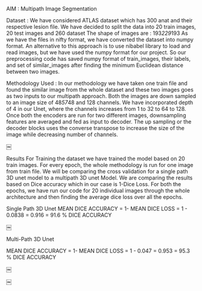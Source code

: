 AIM : Multipath Image Segmentation

Dataset :
We have considered ATLAS dataset which has 300 anat and their respective lesion file. We have decided to split the data into 20 train images, 20 test images and 260 dataset
The shape of images are : 193*229*193
As we have the files in nifty format, we have converted the dataset into numpy format.
An alternative to this approach is to use nibabel library to load and read images, but we have used the numpy format for our project.
So our preprocessing code has saved numpy format of train_images, their labels, and set of similar_images after finding the minimum Euclidean distance between two images.



Methodology Used :
In our methodology we have taken one train file and found the similar image from the whole dataset and these two images goes as two inputs to our multipath approach.
Both the images are down sampled to an image size of 48*57*48 and 128 channels.
We have incorporated depth of 4 in our Unet, where the channels increases from 1 to 32 to 64 to 128.
Once both the encoders are run for two different images, downsampling features are averaged and fed as input to decoder.
The up sampling or the decoder blocks uses the converse transpose to increase the size of the image while decreasing number of channels.

￼


Results
For Training the dataset we have trained the model based on 20 train images.
For every epoch, the whole methodology is run for one image from train file.
We will be comparing the cross validation for a single path 3D unet model to a multipath 3D unet Model.
We are comparing the results based on Dice accuracy which in our case is 1-Dice Loss.
For both the epochs, we have run our code for 20 individual images through the whole architecture and then finding the average dice loss over all the epochs.




Single Path 3D Unet
MEAN DICE ACCURACY = 1- MEAN DICE LOSS = 1 - 0.0838 = 0.916 = 91.6 % DICE ACCURACY

￼




Multi-Path 3D Unet

MEAN DICE ACCURACY = 1- MEAN DICE LOSS = 1 - 0.047 = 0.953 = 95.3 % DICE ACCURACY

￼


￼
